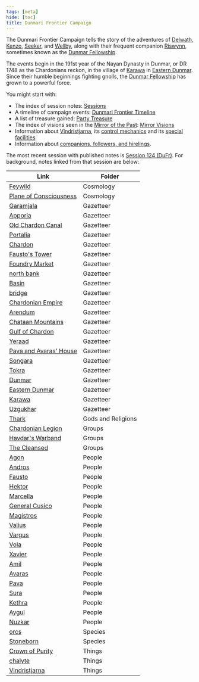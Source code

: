 ```yaml
---
tags: [meta]
hide: [toc]
title: Dunmari Frontier Campaign
---
```


The Dunmari Frontier Campaign tells the story of the adventures of [Delwath](<../../people/pcs/dunmar-fellowship/delwath.md>), [Kenzo](<../../people/pcs/dunmar-fellowship/kenzo.md>), [Seeker](<../../people/pcs/dunmar-fellowship/seeker.md>), and [Wellby](<../../people/pcs/dunmar-fellowship/wellby.md>), along with their frequent companion [Riswynn](<../../people/pcs/dunmar-fellowship/riswynn.md>), sometimes known as the [Dunmar Fellowship](<../../people/pcs/dunmar-fellowship/dunmar-fellowship.md>). 

The events begin in the 191st year of the Nayan Dynasty in Dunmar, or DR 1748 as the Chardonians reckon, in the village of [Karawa](<../../gazetteer/greater-dunmar/realms/dunmar/eastern-dunmar/karawa.md>) in [Eastern Dunmar](<../../gazetteer/greater-dunmar/realms/dunmar/eastern-dunmar/eastern-dunmar.md>). Since their humble beginnings fighting gnolls, the [Dunmar Fellowship](<../../people/pcs/dunmar-fellowship/dunmar-fellowship.md>) has grown to a powerful force. 

You might start with:
- The index of session notes: [Sessions](<./sessions.md>)
- A timeline of campaign events: [Dunmari Frontier Timeline](<./dunmari-frontier-timeline.md>)
- A list of treasure gained: [Party Treasure](<./party-treasure.md>)
- The index of visions seen in the [Mirror of the Past](<treasure/mirror-of-the-past.md>): [Mirror Visions](<./mirror-visions.md>)
- Information about [Vindristjarna](<../../things/ships/vindristjarna.md>), its [control mechanics](<./vindristjarna-mechanics.md>) and its [special facilities](<./vindristjarna-bastion-rules.md>).
- Information about [companions, followers, and hirelings](<./dunmar-fellowship-associates.md>). 

The most recent session with published notes is [Session 124 (DuFr)](<session-notes/session-124-dufr.md>). For background, notes linked from that session are below:

| Link                                                                                            | Folder             |
| ----------------------------------------------------------------------------------------------- | ------------------ |
| [Feywild](<../../cosmology/feywild.md>)                                                               | Cosmology          |
| [Plane of Consciousness](<../../cosmology/plane-of-souls.md>)                                         | Cosmology          |
| [Garamjala](<../../gazetteer/drankorian-hinterland/garamjala-plateau/garamjala-desert.md>)            | Gazetteer          |
| [Apporia](<../../gazetteer/greater-chardon/chardonian-empire/apporia/apporia.md>)                     | Gazetteer          |
| [Old Chardon Canal](<../../gazetteer/greater-chardon/chardonian-empire/apporia/old-chardon-canal.md>) | Gazetteer          |
| [Portalia](<../../gazetteer/greater-chardon/chardonian-empire/apporia/portalia.md>)                   | Gazetteer          |
| [Chardon](<../../gazetteer/greater-chardon/chardonian-empire/chardon/chardon.md>)                     | Gazetteer          |
| [Fausto's Tower](<../../gazetteer/greater-chardon/chardonian-empire/chardon/fausto-s-tower.md>)       | Gazetteer          |
| [Foundry Market](<../../gazetteer/greater-chardon/chardonian-empire/chardon/foundry-market.md>)       | Gazetteer          |
| [north bank](<../../gazetteer/greater-chardon/chardonian-empire/chardon/north-bank.md>)               | Gazetteer          |
| [Basin](<../../gazetteer/greater-chardon/chardonian-empire/chardon/ragwater-basin.md>)                | Gazetteer          |
| [bridge](<../../gazetteer/greater-chardon/chardonian-empire/chardon/river-bridge-chardon.md>)       | Gazetteer          |
| [Chardonian Empire](<../../gazetteer/greater-chardon/chardonian-empire/chardonian-empire.md>)         | Gazetteer          |
| [Arendum](<../../gazetteer/greater-chardon/chardonian-empire/chasa-river-valley/arendum.md>)          | Gazetteer          |
| [Chataan Mountains](<../../gazetteer/greater-chardon/chataan-mountains.md>)                           | Gazetteer          |
| [Gulf of Chardon](<../../gazetteer/greater-chardon/gulf-of-chardon.md>)                               | Gazetteer          |
| [Yeraad](<../../gazetteer/greater-chardon/yeraad.md>)                                                 | Gazetteer          |
| [Pava and Avaras' House](<../../gazetteer/greater-dunmar/dunmari-basin/pava-and-avaras-house.md>)    | Gazetteer          |
| [Songara](<../../gazetteer/greater-dunmar/realms/dunmar/central-dunmar/songara.md>)                   | Gazetteer          |
| [Tokra](<../../gazetteer/greater-dunmar/realms/dunmar/central-dunmar/tokra/tokra.md>)                 | Gazetteer          |
| [Dunmar](<../../gazetteer/greater-dunmar/realms/dunmar/dunmar.md>)                                    | Gazetteer          |
| [Eastern Dunmar](<../../gazetteer/greater-dunmar/realms/dunmar/eastern-dunmar/eastern-dunmar.md>)     | Gazetteer          |
| [Karawa](<../../gazetteer/greater-dunmar/realms/dunmar/eastern-dunmar/karawa.md>)                     | Gazetteer          |
| [Uzgukhar](<../../gazetteer/upper-istaros/xurkhaz/uzgukhar.md>)                                       | Gazetteer          |
| [Thark](<../../gods-and-religions/gods/embodied-gods/thark.md>)                                       | Gods and Religions |
| [Chardonian Legion](<../../groups/chardonian-organizations/chardonian-legion.md>)                     | Groups             |
| [Havdar's Warband](<../../groups/havdar-s-warband.md>)                                                | Groups             |
| [The Cleansed](<../../groups/the-cleansed.md>)                                                        | Groups             |
| [Agon](<../../people/chardonians/agon.md>)                                                            | People             |
| [Andros](<../../people/chardonians/andros.md>)                                                        | People             |
| [Fausto](<../../people/chardonians/fausto.md>)                                                        | People             |
| [Hektor](<../../people/chardonians/hektor.md>)                                                        | People             |
| [Marcella](<../../people/chardonians/marcella.md>)                                                    | People             |
| [General Cusico](<../../People/Chardonians/Marius Cusico.md>)                                         | People             |
| [Magistros](<../../people/chardonians/mitus-verina-auratan.md>)                                       | People             |
| [Valius](<../../people/chardonians/valius.md>)                                                        | People             |
| [Vargus](<../../people/chardonians/vargus.md>)                                                        | People             |
| [Vola](<../../people/chardonians/vola.md>)                                                            | People             |
| [Xavier](<../../people/chardonians/xavier.md>)                                                        | People             |
| [Amil](<../../people/dunmari/amil.md>)                                                                | People             |
| [Avaras](<../../people/dunmari/avaras.md>)                                                            | People             |
| [Pava](<../../people/dunmari/pava.md>)                                                                | People             |
| [Sura](<../../people/dunmari/sura.md>)                                                                | People             |
| [Kethra](<../../people/dwarves/kethra.md>)                                                            | People             |
| [Aygul](<../../people/orcs/aygul.md>)                                                                 | People             |
| [Nuzkar](<../../people/orcs/nuzkar.md>)                                                               | People             |
| [orcs](<../../species/orcs.md>)                                                                       | Species            |
| [Stoneborn](<../../species/stoneborn.md>)                                                             | Species            |
| [Crown of Purity](<../../things/artifacts-of-power/crown-of-purity.md>)                               | Things             |
| [chalyte](<../../Things/Materials/Chalyte.md>)                                                        | Things             |
| [Vindristjarna](<../../things/ships/vindristjarna.md>)                                                | Things             |


